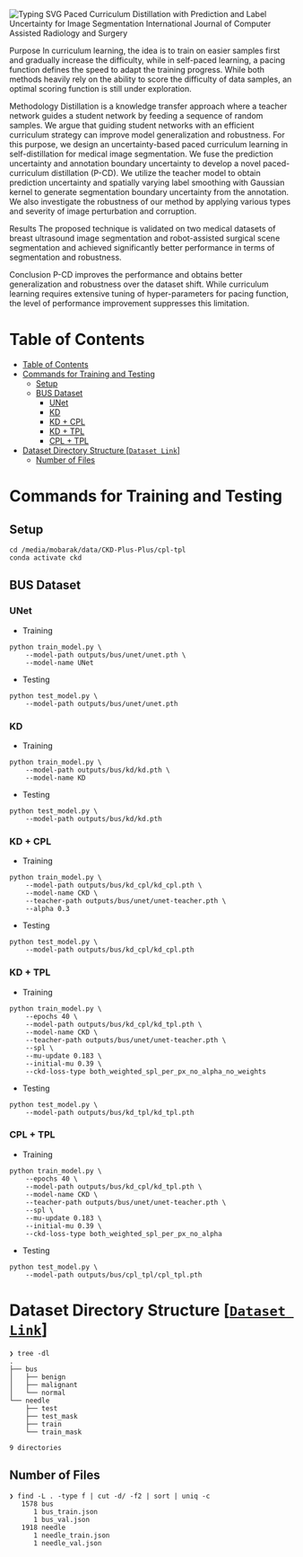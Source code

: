 <a>
    <img src="https://readme-typing-svg.demolab.com?font=Georgia&size=50&duration=2000&pause=500&multiline=true&width=1500&height=80&lines=Gesture+controlled+differential+drive+bot" alt="Typing SVG" />
</a>
Paced Curriculum Distillation with Prediction and Label Uncertainty for Image Segmentation
International Journal of Computer Assisted Radiology and Surgery

Purpose
In curriculum learning, the idea is to train on easier samples first and gradually increase the difficulty, while in self-paced learning, a pacing function defines the speed to adapt the training progress. While both methods heavily rely on the ability to score the difficulty of data samples, an optimal scoring function is still under exploration.

Methodology
Distillation is a knowledge transfer approach where a teacher network guides a student network by feeding a sequence of random samples. We argue that guiding student networks with an efficient curriculum strategy can improve model generalization and robustness. For this purpose, we design an uncertainty-based paced curriculum learning in self-distillation for medical image segmentation. We fuse the prediction uncertainty and annotation boundary uncertainty to develop a novel paced-curriculum distillation (P-CD). We utilize the teacher model to obtain prediction uncertainty and spatially varying label smoothing with Gaussian kernel to generate segmentation boundary uncertainty from the annotation. We also investigate the robustness of our method by applying various types and severity of image perturbation and corruption.

Results
The proposed technique is validated on two medical datasets of breast ultrasound image segmentation and robot-assisted surgical scene segmentation and achieved significantly better performance in terms of segmentation and robustness.

Conclusion
P-CD improves the performance and obtains better generalization and robustness over the dataset shift. While curriculum learning requires extensive tuning of hyper-parameters for pacing function, the level of performance improvement suppresses this limitation.


# Table of Contents

- [Table of Contents](#table-of-contents)
- [Commands for Training and Testing](#commands-for-training-and-testing)
  - [Setup](#setup)
  - [BUS Dataset](#bus-dataset)
    - [UNet](#unet)
    - [KD](#kd)
    - [KD + CPL](#kd--cpl)
    - [KD + TPL](#kd--tpl)
    - [CPL + TPL](#cpl--tpl)
- [Dataset Directory Structure [`Dataset Link`]](#dataset-directory-structure-dataset-link)
  - [Number of Files](#number-of-files)

# Commands for Training and Testing

## Setup

```shell
cd /media/mobarak/data/CKD-Plus-Plus/cpl-tpl
conda activate ckd
```

## BUS Dataset

### UNet

- Training

```shell
python train_model.py \
    --model-path outputs/bus/unet/unet.pth \
    --model-name UNet
```

- Testing

```shell
python test_model.py \
    --model-path outputs/bus/unet/unet.pth
```

### KD

- Training

```shell
python train_model.py \
    --model-path outputs/bus/kd/kd.pth \
    --model-name KD
```

- Testing

```shell
python test_model.py \
    --model-path outputs/bus/kd/kd.pth
```

### KD + CPL

- Training

```shell
python train_model.py \
    --model-path outputs/bus/kd_cpl/kd_cpl.pth \
    --model-name CKD \
    --teacher-path outputs/bus/unet/unet-teacher.pth \
    --alpha 0.3
```

- Testing

```shell
python test_model.py \
    --model-path outputs/bus/kd_cpl/kd_cpl.pth
```

### KD + TPL

- Training

```shell
python train_model.py \
    --epochs 40 \
    --model-path outputs/bus/kd_cpl/kd_tpl.pth \
    --model-name CKD \
    --teacher-path outputs/bus/unet/unet-teacher.pth \
    --spl \
    --mu-update 0.183 \
    --initial-mu 0.39 \
    --ckd-loss-type both_weighted_spl_per_px_no_alpha_no_weights
```

- Testing

```shell
python test_model.py \
    --model-path outputs/bus/kd_tpl/kd_tpl.pth
```

### CPL + TPL

- Training

```shell
python train_model.py \
    --epochs 40 \
    --model-path outputs/bus/kd_cpl/kd_tpl.pth \
    --model-name CKD \
    --teacher-path outputs/bus/unet/unet-teacher.pth \
    --spl \
    --mu-update 0.183 \
    --initial-mu 0.39 \
    --ckd-loss-type both_weighted_spl_per_px_no_alpha
```

- Testing

```shell
python test_model.py \
    --model-path outputs/bus/cpl_tpl/cpl_tpl.pth
```

# Dataset Directory Structure [[`Dataset Link`](https://drive.google.com/file/d/1QZhJudi99giidfB6Uej6qQ4SyUc6Irrr/view?usp=sharing)]

```
❯ tree -dl
.
├── bus
│   ├── benign
│   ├── malignant
│   └── normal
└── needle
    ├── test
    ├── test_mask
    ├── train
    └── train_mask

9 directories
```

## Number of Files

```
❯ find -L . -type f | cut -d/ -f2 | sort | uniq -c
   1578 bus
      1 bus_train.json
      1 bus_val.json
   1918 needle
      1 needle_train.json
      1 needle_val.json
```
